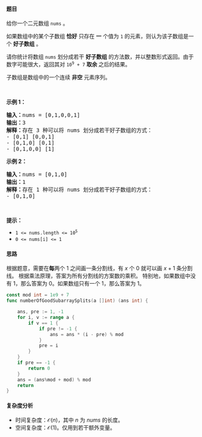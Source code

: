 #### 题目  

<p>给你一个二元数组 <code>nums</code> 。</p>

<p>如果数组中的某个子数组 <strong>恰好</strong> 只存在 <strong>一</strong> 个值为 <code>1</code> 的元素，则认为该子数组是一个 <strong>好子数组</strong> 。</p>

<p>请你统计将数组 <code>nums</code> 划分成若干 <strong>好子数组</strong> 的方法数，并以整数形式返回。由于数字可能很大，返回其对 <code>10<sup>9</sup> + 7</code> <strong>取余 </strong>之后的结果。</p>

<p>子数组是数组中的一个连续 <strong>非空</strong> 元素序列。</p>

<p> </p>

<p><strong>示例 1：</strong></p>

<pre><strong>输入：</strong>nums = [0,1,0,0,1]
<strong>输出：</strong>3
<strong>解释：</strong>存在 3 种可以将 nums 划分成若干好子数组的方式：
- [0,1] [0,0,1]
- [0,1,0] [0,1]
- [0,1,0,0] [1]
</pre>

<p><strong>示例 2：</strong></p>

<pre><strong>输入：</strong>nums = [0,1,0]
<strong>输出：</strong>1
<strong>解释：</strong>存在 1 种可以将 nums 划分成若干好子数组的方式：
- [0,1,0]
</pre>

<p> </p>

<p><strong>提示：</strong></p>

<ul>
	<li><code>1 &lt;= nums.length &lt;= 10<sup>5</sup></code></li>
	<li><code>0 &lt;= nums[i] &lt;= 1</code></li>
</ul>
 
#### 思路  

根据题意，需要在**每**两个 $1$ 之间画一条分割线，有 $x$ 个 $0$ 就可以画 $x+1$ 条分割线。
根据乘法原理，答案为所有分割线的方案数的乘积。
特别地，如果数组中没有 $1$，那么答案为 $0$。如果数组只有一个 $1$，那么答案为 $1$。

```go 
const mod int = 1e9 + 7
func numberOfGoodSubarraySplits(a []int) (ans int) {

	ans, pre := 1, -1
	for i, v := range a {
		if v == 1 {
			if pre != -1 {
				ans = ans * (i - pre) % mod
			}
			pre = i
		}
	}
	if pre == -1 {
		return 0
	}
	ans = (ans%mod + mod) % mod
	return
}
```

#### 复杂度分析  

- 时间复杂度：$\mathcal{O}(n)$，其中 $n$ 为 $\textit{nums}$ 的长度。
- 空间复杂度：$\mathcal{O}(1)$。仅用到若干额外变量。